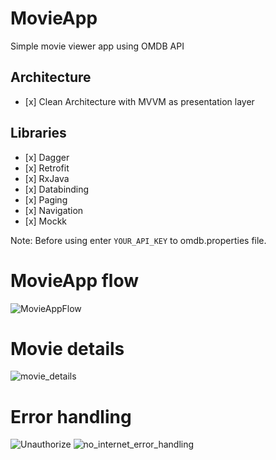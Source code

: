 # MovieApp
Simple movie viewer app using OMDB API

## Architecture
 - \[x] Clean Architecture with MVVM as presentation layer

## Libraries
- \[x] Dagger
- \[x] Retrofit
- \[x] RxJava
- \[x] Databinding
- \[x] Paging
- \[x] Navigation
- \[x] Mockk

Note: Before using enter `YOUR_API_KEY` to omdb.properties file.

# MovieApp flow
![MovieAppFlow](https://user-images.githubusercontent.com/24879552/109089665-e7151500-7711-11eb-9b94-a1e114312faa.gif)

# Movie details
![movie_details](https://user-images.githubusercontent.com/24879552/109090400-30b22f80-7713-11eb-9d87-714c7a32ded8.gif)

# Error handling
![Unauthorize](https://user-images.githubusercontent.com/24879552/109088948-a7016280-7710-11eb-9397-c4915dc77531.gif)
![no_internet_error_handling](https://user-images.githubusercontent.com/24879552/109090048-aa95e900-7712-11eb-9179-fadd81f3099e.gif)


